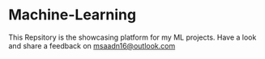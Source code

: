 # Machine-Learning

This Repsitory is the showcasing platform for my ML projects. Have a look and share a feedback on msaadn16@outlook.com
